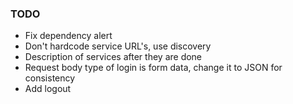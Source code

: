 ### TODO
* Fix dependency alert
* Don't hardcode service URL's, use discovery
* Description of services after they are done
* Request body type of login is form data, change it to JSON for consistency
* Add logout